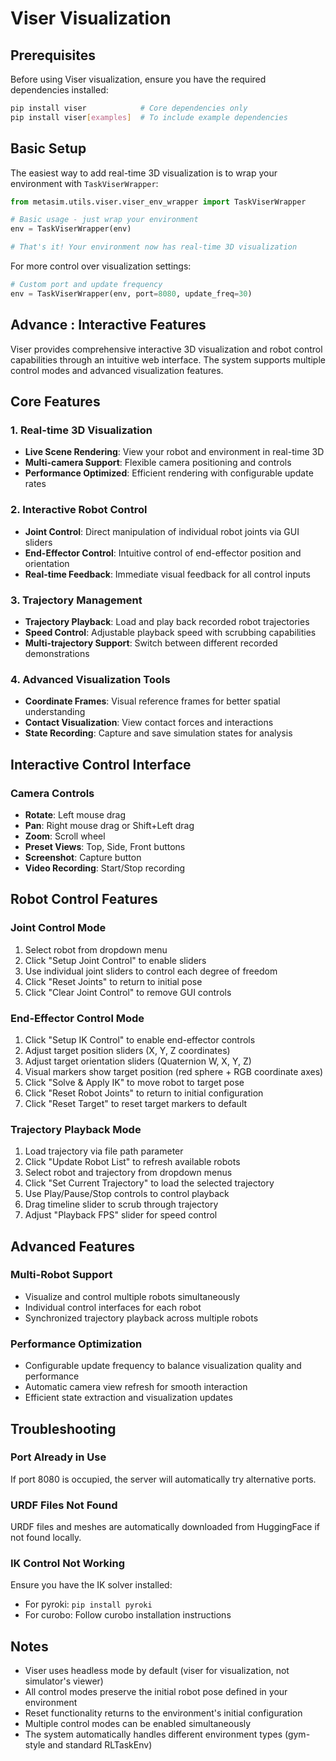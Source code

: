 # Viser Visualization

## Prerequisites

Before using Viser visualization, ensure you have the required dependencies installed:

```bash
pip install viser            # Core dependencies only
pip install viser[examples]  # To include example dependencies
```

## Basic Setup

The easiest way to add real-time 3D visualization is to wrap your environment with `TaskViserWrapper`:

```python
from metasim.utils.viser.viser_env_wrapper import TaskViserWrapper

# Basic usage - just wrap your environment
env = TaskViserWrapper(env)

# That's it! Your environment now has real-time 3D visualization
```

For more control over visualization settings:

```python
# Custom port and update frequency
env = TaskViserWrapper(env, port=8080, update_freq=30)
```


## Advance : Interactive Features

Viser provides comprehensive interactive 3D visualization and robot control capabilities through an intuitive web interface. The system supports multiple control modes and advanced visualization features.

## Core Features

### 1. Real-time 3D Visualization
- **Live Scene Rendering**: View your robot and environment in real-time 3D
- **Multi-camera Support**: Flexible camera positioning and controls
- **Performance Optimized**: Efficient rendering with configurable update rates

### 2. Interactive Robot Control
- **Joint Control**: Direct manipulation of individual robot joints via GUI sliders
- **End-Effector Control**: Intuitive control of end-effector position and orientation
- **Real-time Feedback**: Immediate visual feedback for all control inputs

### 3. Trajectory Management
- **Trajectory Playback**: Load and play back recorded robot trajectories
- **Speed Control**: Adjustable playback speed with scrubbing capabilities
- **Multi-trajectory Support**: Switch between different recorded demonstrations

### 4. Advanced Visualization Tools
- **Coordinate Frames**: Visual reference frames for better spatial understanding
- **Contact Visualization**: View contact forces and interactions
- **State Recording**: Capture and save simulation states for analysis


## Interactive Control Interface

### Camera Controls
- **Rotate**: Left mouse drag
- **Pan**: Right mouse drag or Shift+Left drag
- **Zoom**: Scroll wheel
- **Preset Views**: Top, Side, Front buttons
- **Screenshot**: Capture button
- **Video Recording**: Start/Stop recording

## Robot Control Features

### Joint Control Mode
1. Select robot from dropdown menu
2. Click "Setup Joint Control" to enable sliders
3. Use individual joint sliders to control each degree of freedom
4. Click "Reset Joints" to return to initial pose
5. Click "Clear Joint Control" to remove GUI controls

### End-Effector Control Mode
1. Click "Setup IK Control" to enable end-effector controls
2. Adjust target position sliders (X, Y, Z coordinates)
3. Adjust target orientation sliders (Quaternion W, X, Y, Z)
4. Visual markers show target position (red sphere + RGB coordinate axes)
5. Click "Solve & Apply IK" to move robot to target pose
6. Click "Reset Robot Joints" to return to initial configuration
7. Click "Reset Target" to reset target markers to default

### Trajectory Playback Mode
1. Load trajectory via file path parameter
2. Click "Update Robot List" to refresh available robots
3. Select robot and trajectory from dropdown menus
4. Click "Set Current Trajectory" to load the selected trajectory
5. Use Play/Pause/Stop controls to control playback
6. Drag timeline slider to scrub through trajectory
7. Adjust "Playback FPS" slider for speed control

## Advanced Features

### Multi-Robot Support
- Visualize and control multiple robots simultaneously
- Individual control interfaces for each robot
- Synchronized trajectory playback across multiple robots

### Performance Optimization
- Configurable update frequency to balance visualization quality and performance
- Automatic camera view refresh for smooth interaction
- Efficient state extraction and visualization updates


## Troubleshooting

### Port Already in Use
If port 8080 is occupied, the server will automatically try alternative ports.

### URDF Files Not Found
URDF files and meshes are automatically downloaded from HuggingFace if not found locally.

### IK Control Not Working
Ensure you have the IK solver installed:
- For pyroki: `pip install pyroki`
- For curobo: Follow curobo installation instructions

## Notes

- Viser uses headless mode by default (viser for visualization, not simulator's viewer)
- All control modes preserve the initial robot pose defined in your environment
- Reset functionality returns to the environment's initial configuration
- Multiple control modes can be enabled simultaneously
- The system automatically handles different environment types (gym-style and standard RLTaskEnv)
